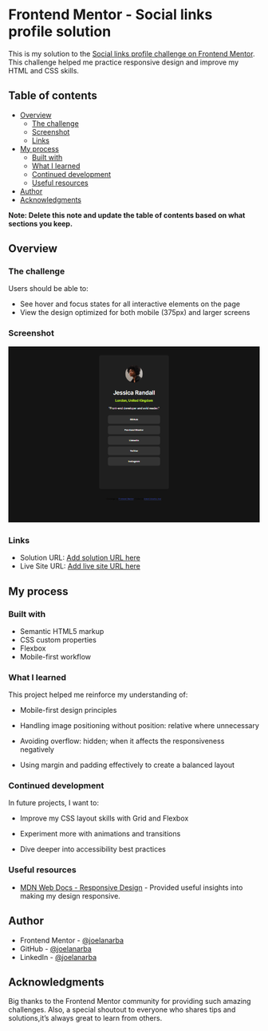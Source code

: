 # Frontend Mentor - Social links profile solution

This is my solution to the [Social links profile challenge on Frontend Mentor](https://www.frontendmentor.io/challenges/social-links-profile-UG32l9m6dQ). This challenge helped me practice responsive design and improve my HTML and CSS skills.

## Table of contents

- [Overview](#overview)
  - [The challenge](#the-challenge)
  - [Screenshot](#screenshot)
  - [Links](#links)
- [My process](#my-process)
  - [Built with](#built-with)
  - [What I learned](#what-i-learned)
  - [Continued development](#continued-development)
  - [Useful resources](#useful-resources)
- [Author](#author)
- [Acknowledgments](#acknowledgments)

**Note: Delete this note and update the table of contents based on what sections you keep.**

## Overview

### The challenge

Users should be able to:

- See hover and focus states for all interactive elements on the page
- View the design optimized for both mobile (375px) and larger screens

### Screenshot

![](./assets/images/screenshot-SLP.png)

### Links

- Solution URL: [Add solution URL here](https://github.com/joelanarba/social-links-profile)
- Live Site URL: [Add live site URL here](https://joelanarba.github.io/social-links-profile/ )

## My process

### Built with

- Semantic HTML5 markup
- CSS custom properties
- Flexbox
- Mobile-first workflow

### What I learned

This project helped me reinforce my understanding of:

- Mobile-first design principles

- Handling image positioning without position: relative where unnecessary

- Avoiding overflow: hidden; when it affects the responsiveness negatively

- Using margin and padding effectively to create a balanced layout

### Continued development

In future projects, I want to:

- Improve my CSS layout skills with Grid and Flexbox

- Experiment more with animations and transitions

- Dive deeper into accessibility best practices

### Useful resources

- [MDN Web Docs - Responsive Design](https://developer.mozilla.org/en-US/docs/Learn_web_development/Core/CSS_layout/Responsive_Design) - Provided useful insights into making my design responsive.

## Author

- Frontend Mentor - [@joelanarba](https://www.frontendmentor.io/profile/joelanarba) 
- GitHub - [@joelanarba](https://github.com/joelanarba)
- LinkedIn - [@joelanarba](https://www.linkedin.com/in/joelanarba/)

## Acknowledgments

Big thanks to the Frontend Mentor community for providing such amazing challenges. Also, a special shoutout to everyone who shares tips and solutions,it’s always great to learn from others.
